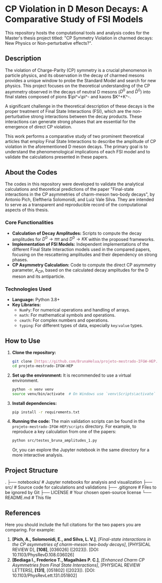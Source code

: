 
# CP Violation in D Meson Decays: A Comparative Study of FSI Models

This repository hosts the computational tools and analysis codes for the Master's thesis project titled: "CP Symmetry Violation in charmed decays: New Physics or Non-perturbative effects?".

## Description

The violation of Charge-Parity (CP) symmetry is a crucial phenomenon in particle physics, and its observation in the decay of charmed mesons provides a unique window to probe the Standard Model and search for new physics. This project focuses on the theoretical understanding of the CP asymmetry observed in the decays of neutral D mesons ($D^0$ and $\bar{D}^0$) into final states composed of pions $\pi^+\pi^- and kaons $K^+K^-.

A significant challenge in the theoretical description of these decays is the proper treatment of Final State Interactions (FSI), which are the non-perturbative strong interactions between the decay products. These interactions can generate strong phases that are essential for the emergence of direct CP violation.

This work performs a comparative study of two prominent theoretical articles that employ Final State Interactions to describe the amplitude of CP violation in the aforementioned D meson decays. The primary goal is to understand the phenomenological implications of each FSI model and to validate the calculations presented in these papers.

## About the Codes

The codes in this repository were developed to validate the analytical calculations and theoretical predictions of the paper "Final-state interactions in the CP asymmetries
of charm-meson two-body decays", by Antonio Pich, Eleftheria Solomonidi, and Luiz Vale Silva. They are intended to serve as a transparent and reproducible record of the computational aspects of this thesis.

### Core Functionalities

* **Calculation of Decay Amplitudes:** Scripts to compute the decay amplitudes for $D^0 \to \pi\pi$ and $D^0 \to KK$ within the proposed frameworks.
* **Implementation of FSI Models:** Independent implementations of the different Final State Interaction models used in the compared papers, focusing on the rescattering amplitudes and their dependency on strong phases.
* **CP Asymmetry Calculation:** Code to compute the direct CP asymmetry parameter, $A_{CP}$, based on the calculated decay amplitudes for the D meson and its antiparticle.

### Technologies Used

* **Language:** Python 3.8+
* **Key Libraries:**
    * `NumPy`: For numerical operations and handling of arrays.
    * `math`: For mathematical symbols and operations.
    * `cmath`: For complex numbers and operations. 
    * `typing`: For different types of data, especially `key`:`value` types.

   
## How to Use

1.  **Clone the repository:**
    ```bash
    git clone [https://github.com/BrunaHelua/projeto-mestrado-IFGW-HEP.git](https://github.com/BrunaHelua/projeto-mestrado-IFGW-HEP.git)
    cd projeto-mestrado-IFGW-HEP
    ```

2.  **Set up the environment:**
    It is recommended to use a virtual environment.
    ```bash
    python -m venv venv
    source venv/bin/activate  # On Windows use `venv\Scripts\activate`
    ```

3.  **Install dependencies:**
    ```bash
    pip install -r requirements.txt
    ```

4.  **Running the code:**
    The main validation scripts can be found in the `projeto-mestrado-IFGW-HEP/scripts` directory. For example, to reproduce a key calculation from one of the papers:
    ```bash
    python src/testes_bruna_amplitudes_1.py
    ```
    Or, you can explore the Jupyter notebook in the same directory for a more interactive analysis.

## Project Structure

.
├── notebooks/          # Jupyter notebooks for analysis and visualization
├── src/                # Source code for calculations and validations
├── .gitignore          # Files to be ignored by Git
├── LICENSE             # Your chosen open-source license
└── README.md           # This file


## References

Here you should include the full citations for the two papers you are comparing. For example:

1.  **[Pich, A., Solomonidi, E., and Silva, L. V.]**, *[Final-state interactions in the CP asymmetries
of charm-meson two-body decays]*, [PHYSICAL REVIEW D], **[108]**, [036026] ([2023]). [DOI: 10.1103/PhysRevD.108.036026]
2.  **[Bediaga I., Frederico T., Magalhães P. C.]**, *[Enhanced Charm CP Asymmetries from Final State Interactions]*, [PHYSICAL REVIEW LETTERS], **[131]**, [051802] ([2023]). [DOI: 10.1103/PhysRevLett.131.051802]
